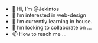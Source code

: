 - 👋 Hi, I’m @Jekintos
- 👀 I’m interested in web-design
- 🌱 I’m currently learning in house.
- 💞️ I’m looking to collaborate on ...
- 📫 How to reach me ...

<!---
Jekintos/Jekintos is a ✨ special ✨ repository because its `README.md` (this file) appears on your GitHub profile.
You can click the Preview link to take a look at your changes.
--->
